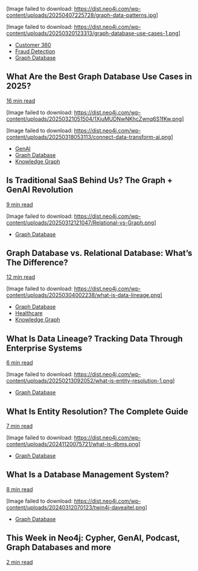 [Image failed to download: https://dist.neo4j.com/wp-content/uploads/20250407225728/graph-data-patterns.jpg]

[Image failed to download: https://dist.neo4j.com/wp-content/uploads/20250320123313/graph-database-use-cases-1.png]

* [Customer 360](https://neo4j.com/blog/customer-360/)
* [Fraud Detection](https://neo4j.com/blog/fraud-detection/)
* [Graph Database](https://neo4j.com/blog/graph-database/)

## What Are the Best Graph Database Use Cases in 2025?

[16 min read](https://neo4j.com/blog/graph-database/graph-database-use-cases/)

[Image failed to download: https://dist.neo4j.com/wp-content/uploads/20250321051504/1XiuMUDNwNKhcZwnq6S1fKw.png]

[Image failed to download: https://dist.neo4j.com/wp-content/uploads/20250318053113/connect-data-transform-ai.png]

* [GenAI](https://neo4j.com/blog/genai/)
* [Graph Database](https://neo4j.com/blog/graph-database/)
* [Knowledge Graph](https://neo4j.com/blog/knowledge-graph/)

## Is Traditional SaaS Behind Us? The Graph + GenAI Revolution

[9 min read](https://neo4j.com/blog/genai/graph-ai-tier/)

[Image failed to download: https://dist.neo4j.com/wp-content/uploads/20250312121047/Relational-vs-Graph.png]

* [Graph Database](https://neo4j.com/blog/graph-database/)

## Graph Database vs. Relational Database: What’s The Difference?

[12 min read](https://neo4j.com/blog/graph-database/graph-database-vs-relational-database/)

[Image failed to download: https://dist.neo4j.com/wp-content/uploads/20250304002238/what-is-data-lineage.png]

* [Graph Database](https://neo4j.com/blog/graph-database/)
* [Healthcare](https://neo4j.com/blog/healthcare/)
* [Knowledge Graph](https://neo4j.com/blog/knowledge-graph/)

## What Is Data Lineage? Tracking Data Through Enterprise Systems

[6 min read](https://neo4j.com/blog/graph-database/what-is-data-lineage/)

[Image failed to download: https://dist.neo4j.com/wp-content/uploads/20250213092052/what-is-entity-resolution-1.png]

* [Graph Database](https://neo4j.com/blog/graph-database/)

## What Is Entity Resolution? The Complete Guide

[7 min read](https://neo4j.com/blog/graph-database/what-is-entity-resolution/)

[Image failed to download: https://dist.neo4j.com/wp-content/uploads/20241120075721/what-is-dbms.png]

* [Graph Database](https://neo4j.com/blog/graph-database/)

## What Is a Database Management System?

[8 min read](https://neo4j.com/blog/graph-database/what-is-database-management-system/)

[Image failed to download: https://dist.neo4j.com/wp-content/uploads/20240312070123/twin4j-daveaitel.png]

* [Graph Database](https://neo4j.com/blog/graph-database/)

## This Week in Neo4j: Cypher, GenAI, Podcast, Graph Databases and more

[2 min read](https://neo4j.com/blog/graph-database/this-week-in-neo4j-cypher-genai-podcast-graphs-and-more/)